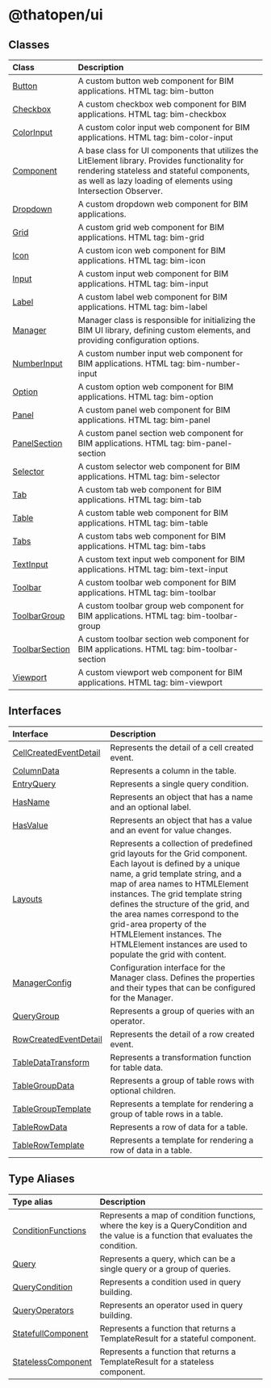 # @thatopen/ui

## Classes

| Class | Description |
| :------ | :------ |
| [Button](classes/Button.md) | A custom button web component for BIM applications. HTML tag: bim-button |
| [Checkbox](classes/Checkbox.md) | A custom checkbox web component for BIM applications. HTML tag: bim-checkbox |
| [ColorInput](classes/ColorInput.md) | A custom color input web component for BIM applications. HTML tag: bim-color-input |
| [Component](classes/Component.md) | A base class for UI components that utilizes the LitElement library. Provides functionality for rendering stateless and stateful components, as well as lazy loading of elements using Intersection Observer. |
| [Dropdown](classes/Dropdown.md) | A custom dropdown web component for BIM applications. |
| [Grid](classes/Grid.md) | A custom grid web component for BIM applications. HTML tag: bim-grid |
| [Icon](classes/Icon.md) | A custom icon web component for BIM applications. HTML tag: bim-icon |
| [Input](classes/Input.md) | A custom input web component for BIM applications. HTML tag: bim-input |
| [Label](classes/Label.md) | A custom label web component for BIM applications. HTML tag: bim-label |
| [Manager](classes/Manager.md) | Manager class is responsible for initializing the BIM UI library, defining custom elements, and providing configuration options. |
| [NumberInput](classes/NumberInput.md) | A custom number input web component for BIM applications. HTML tag: bim-number-input |
| [Option](classes/Option.md) | A custom option web component for BIM applications. HTML tag: bim-option |
| [Panel](classes/Panel.md) | A custom panel web component for BIM applications. HTML tag: bim-panel |
| [PanelSection](classes/PanelSection.md) | A custom panel section web component for BIM applications. HTML tag: bim-panel-section |
| [Selector](classes/Selector.md) | A custom selector web component for BIM applications. HTML tag: bim-selector |
| [Tab](classes/Tab.md) | A custom tab web component for BIM applications. HTML tag: bim-tab |
| [Table](classes/Table.md) | A custom table web component for BIM applications. HTML tag: bim-table |
| [Tabs](classes/Tabs.md) | A custom tabs web component for BIM applications. HTML tag: bim-tabs |
| [TextInput](classes/TextInput.md) | A custom text input web component for BIM applications. HTML tag: bim-text-input |
| [Toolbar](classes/Toolbar.md) | A custom toolbar web component for BIM applications. HTML tag: bim-toolbar |
| [ToolbarGroup](classes/ToolbarGroup.md) | A custom toolbar group web component for BIM applications. HTML tag: bim-toolbar-group |
| [ToolbarSection](classes/ToolbarSection.md) | A custom toolbar section web component for BIM applications. HTML tag: bim-toolbar-section |
| [Viewport](classes/Viewport.md) | A custom viewport web component for BIM applications. HTML tag: bim-viewport |

## Interfaces

| Interface | Description |
| :------ | :------ |
| [CellCreatedEventDetail](interfaces/CellCreatedEventDetail.md) | Represents the detail of a cell created event. |
| [ColumnData](interfaces/ColumnData.md) | Represents a column in the table. |
| [EntryQuery](interfaces/EntryQuery.md) | Represents a single query condition. |
| [HasName](interfaces/HasName.md) | Represents an object that has a name and an optional label. |
| [HasValue](interfaces/HasValue.md) | Represents an object that has a value and an event for value changes. |
| [Layouts](interfaces/Layouts.md) | Represents a collection of predefined grid layouts for the Grid component. Each layout is defined by a unique name, a grid template string, and a map of area names to HTMLElement instances. The grid template string defines the structure of the grid, and the area names correspond to the grid-area property of the HTMLElement instances. The HTMLElement instances are used to populate the grid with content. |
| [ManagerConfig](interfaces/ManagerConfig.md) | Configuration interface for the Manager class. Defines the properties and their types that can be configured for the Manager. |
| [QueryGroup](interfaces/QueryGroup.md) | Represents a group of queries with an operator. |
| [RowCreatedEventDetail](interfaces/RowCreatedEventDetail.md) | Represents the detail of a row created event. |
| [TableDataTransform](interfaces/TableDataTransform.md) | Represents a transformation function for table data. |
| [TableGroupData](interfaces/TableGroupData.md) | Represents a group of table rows with optional children. |
| [TableGroupTemplate](interfaces/TableGroupTemplate.md) | Represents a template for rendering a group of table rows in a table. |
| [TableRowData](interfaces/TableRowData.md) | Represents a row of data for a table. |
| [TableRowTemplate](interfaces/TableRowTemplate.md) | Represents a template for rendering a row of data in a table. |

## Type Aliases

| Type alias | Description |
| :------ | :------ |
| [ConditionFunctions](type-aliases/ConditionFunctions.md) | Represents a map of condition functions, where the key is a QueryCondition and the value is a function that evaluates the condition. |
| [Query](type-aliases/Query.md) | Represents a query, which can be a single query or a group of queries. |
| [QueryCondition](type-aliases/QueryCondition.md) | Represents a condition used in query building. |
| [QueryOperators](type-aliases/QueryOperators.md) | Represents an operator used in query building. |
| [StatefullComponent](type-aliases/StatefullComponent.md) | Represents a function that returns a TemplateResult for a stateful component. |
| [StatelessComponent](type-aliases/StatelessComponent.md) | Represents a function that returns a TemplateResult for a stateless component. |
